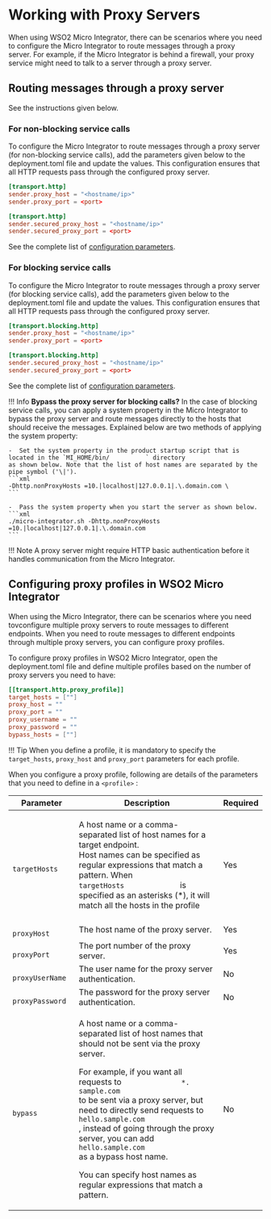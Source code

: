 # Working with Proxy Servers

When using WSO2 Micro Integrator, there can be scenarios where you need to configure the Micro Integrator to route
messages through a proxy server. For example, if the Micro Integrator is behind a
firewall, your proxy service might need to talk to a server through a
proxy server.

## Routing messages through a proxy server

See the instructions given below.

### For non-blocking service calls

To configure the Micro Integrator to route messages through a proxy server
(for non-blocking service calls), add the parameters given below to the deployment.toml file and update the
values. This configuration ensures that all HTTP requests pass through
the configured proxy server.

```toml tab='HTTP'
[transport.http]
sender.proxy_host = "<hostname/ip>"
sender.proxy_port = <port>
```

```toml tab='HTTPS'
[transport.http]
sender.secured_proxy_host = "<hostname/ip>"
sender.secured_proxy_port = <port>
```

See the complete list of [configuration parameters](/references/config-catalog/#https-transport-non-blocking-mode).

### For blocking service calls

To configure the Micro Integrator to route messages through a proxy server
(for blocking service calls), add the parameters given below to the deployment.toml file and update the
values. This configuration ensures that all HTTP requests pass through
the configured proxy server.

```toml tab='HTTP Blocking'
[transport.blocking.http]
sender.proxy_host = "<hostname/ip>"
sender.proxy_port = <port>
```

```toml tab='HTTPS Blocking'
[transport.blocking.http]
sender.secured_proxy_host = "<hostname/ip>"
sender.secured_proxy_port = <port>
```

See the complete list of [configuration parameters](/references/config-catalog/#https-transport-blocking-mode).

!!! Info
    **Bypass the proxy server for blocking calls?**
    In the case of blocking service calls, you can apply a system property in the Micro Integrator to bypass the proxy server and route messages directly to the hosts that should receive the messages. Explained below are two methods of applying the system property:

    -  Set the system property in the product startup script that is located in the `MI_HOME/bin/          ` directory
    as shown below. Note that the list of host names are separated by the pipe symbol ('\|').
    ```xml
    -Dhttp.nonProxyHosts =10.|localhost|127.0.0.1|.\.domain.com \
    ```

    -  Pass the system property when you start the server as shown below.
    ```xml
    ./micro-integrator.sh -Dhttp.nonProxyHosts =10.|localhost|127.0.0.1|.\.domain.com
    ```

!!! Note
    A proxy server might require HTTP basic authentication before it handles communication from the Micro Integrator.


## Configuring proxy profiles in WSO2 Micro Integrator

When using the Micro Integrator, there can be scenarios where you need tovconfigure multiple proxy servers to route messages to different
endpoints. When you need to route messages to different endpoints through multiple proxy servers, you can configure proxy profiles.

To configure proxy profiles in WSO2 Micro Integrator, open the deployment.toml file and define multiple profiles based on the number of proxy servers you need to have:

```toml
[[transport.http.proxy_profile]]
target_hosts = [""]
proxy_host = ""
proxy_port = ""
proxy_username = ""
proxy_password = ""
bypass_hosts = [""]
```

!!! Tip
    When you define a profile, it is mandatory to specify the `target_hosts`, `proxy_host` and `proxy_port` parameters for each profile.

When you configure a proxy profile, following are details of the parameters that you need to define in a `<profile>` :

<table>
<thead>
<tr class="header">
<th>Parameter</th>
<th>Description</th>
<th>Required</th>
</tr>
</thead>
<tbody>
<tr class="odd">
<td><code>             targetHosts            </code></td>
<td><p>A host name or a comma-separated list of host names for a target endpoint.<br />
Host names can be specified as regular expressions that match a pattern. When <code>              targetHosts             </code> is specified as an asterisks (*), it will match all the hosts in the profile</p></td>
<td>Yes</td>
</tr>
<tr class="even">
<td><code>             proxyHost            </code></td>
<td>The host name of the proxy server.</td>
<td>Yes</td>
</tr>
<tr class="odd">
<td><code>             proxyPort            </code></td>
<td>The port number of the proxy server.</td>
<td>Yes</td>
</tr>
<tr class="even">
<td><code>             proxyUserName            </code></td>
<td>The user name for the proxy server authentication.</td>
<td>No</td>
</tr>
<tr class="odd">
<td><code>             proxyPassword            </code></td>
<td>The password for the proxy server authentication.</td>
<td>No</td>
</tr>
<tr class="even">
<td><code>             bypass            </code></td>
<td><p>A host name or a comma-separated list of host names that should not be sent via the proxy server.</p>
<p>For example, if you want all requests to <code>              *.                             sample.com                           </code> to be sent via a proxy server, but need to directly send requests to <code>                             hello.sample.com                           </code> , instead of going through the proxy server, you can add <code>                             hello.sample.com                           </code> as a bypass host name.</p>
<p>You can specify host names as regular expressions that match a pattern.</p></td>
<td>No</td>
</tr>
</tbody>
</table>

